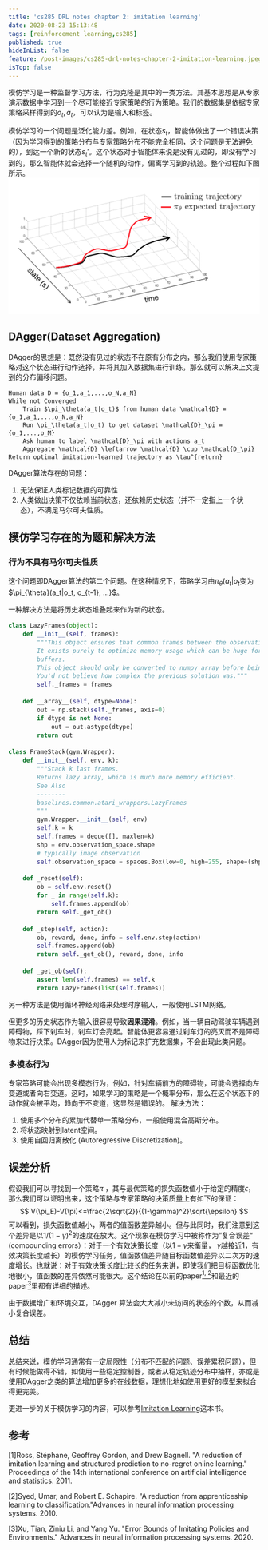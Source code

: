 ```yaml
---
title: 'cs285 DRL notes chapter 2: imitation learning'
date: 2020-08-23 15:13:48
tags: [reinforcement learning,cs285]
published: true
hideInList: false
feature: /post-images/cs285-drl-notes-chapter-2-imitation-learning.jpeg
isTop: false
---
```

模仿学习是一种监督学习方法，行为克隆是其中的一类方法。其基本思想是从专家演示数据中学习到一个尽可能接近专家策略的行为策略。我们的数据集是依据专家策略采样得到的$o_t, a_t$，可以认为是输入和标签。

模仿学习的一个问题是泛化能力差。例如，在状态$s_t$，智能体做出了一个错误决策（因为学习得到的策略分布与专家策略分布不能完全相同，这个问题是无法避免的），到达一个新的状态$s_t'$。这个状态对于智能体来说是没有见过的，即没有学习到的，那么智能体就会选择一个随机的动作，偏离学习到的轨迹。整个过程如下图所示。
![](./distribution_shift.png)

## DAgger(Dataset Aggregation)
DAgger的思想是：既然没有见过的状态不在原有分布之内，那么我们使用专家策略对这个状态进行动作选择，并将其加入数据集进行训练，那么就可以解决上文提到的分布偏移问题。
```
Human data D = {o_1,a_1,...,o_N,a_N}
While not Converged
    Train $\pi_\theta(a_t|o_t)$ from human data \mathcal{D} = {o_1,a_1,...,o_N,a_N}
    Run \pi_\theta(a_t|o_t) to get dataset \mathcal{D}_\pi = {o_1,...,o_M}
    Ask human to label \mathcal{D}_\pi with actions a_t
    Aggregate \mathcal{D} \leftarrow \mathcal{D} \cup \mathcal{D_\pi}
Return optimal imitation-learned trajectory as \tau^{return}

```
DAgger算法存在的问题：
1. 无法保证人类标记数据的可靠性
2. 人类做出决策不仅依赖当前状态，还依赖历史状态（并不一定指上一个状态），不满足马尔可夫性质。

## 模仿学习存在的为题和解决方法
### 行为不具有马尔可夫性质
这个问题即DAgger算法的第二个问题。在这种情况下，策略学习由$\pi_{\theta}(a_t|o_t$变为$\pi_{\theta}(a_t|o_t, o_{t-1}, ...}$。

一种解决方法是将历史状态堆叠起来作为新的状态。
```python
class LazyFrames(object):
    def __init__(self, frames):
        """This object ensures that common frames between the observations are only stored once.
        It exists purely to optimize memory usage which can be huge for DQN's 1M frames replay
        buffers.
        This object should only be converted to numpy array before being passed to the model.
        You'd not believe how complex the previous solution was."""
        self._frames = frames

    def __array__(self, dtype=None):
        out = np.stack(self._frames, axis=0)
        if dtype is not None:
            out = out.astype(dtype)
        return out

class FrameStack(gym.Wrapper):
    def __init__(self, env, k):
        """Stack k last frames.
        Returns lazy array, which is much more memory efficient.
        See Also
        --------
        baselines.common.atari_wrappers.LazyFrames
        """
        gym.Wrapper.__init__(self, env)
        self.k = k
        self.frames = deque([], maxlen=k)
        shp = env.observation_space.shape
        # typically image observation
        self.observation_space = spaces.Box(low=0, high=255, shape=(shp[0], shp[1], shp[2] * k))

    def _reset(self):
        ob = self.env.reset()
        for _ in range(self.k):
            self.frames.append(ob)
        return self._get_ob()

    def _step(self, action):
        ob, reward, done, info = self.env.step(action)
        self.frames.append(ob)
        return self._get_ob(), reward, done, info

    def _get_ob(self):
        assert len(self.frames) == self.k
        return LazyFrames(list(self.frames))
```

另一种方法是使用循环神经网络来处理时序输入，一般使用LSTM网络。

但更多的历史状态作为输入很容易导致**因果混淆**。例如，当一辆自动驾驶车辆遇到障碍物，踩下刹车时，刹车灯会亮起。智能体更容易通过刹车灯的亮灭而不是障碍物来进行决策。DAgger因为使用人为标记来扩充数据集，不会出现此类问题。

### 多模态行为
专家策略可能会出现多模态行为，例如，针对车辆前方的障碍物，可能会选择向左变道或者向右变道。这时，如果学习的策略是一个概率分布，那么在这个状态下的动作就会被平均，趋向于不变道，这显然是错误的。
解决方法：
1. 使用多个分布的累加代替单一策略分布，一般使用混合高斯分布。
2. 将状态映射到latent空间。
3. 使用自回归离散化 (Autoregressive Discretization)。
## 误差分析
假设我们可以寻找到一个策略$\pi$ ，其与最优策略的损失函数值小于给定的精度$\epsilon$，那么我们可以证明出来，这个策略与专家策略的决策质量上有如下的保证：
$$
V(\pi_E)-V(\pi)<=\frac{2\sqrt{2}}{(1-\gamma)^2}\sqrt{\epsilon}
$$
可以看到，损失函数值越小，两者的值函数差异越小。但与此同时，我们注意到这个差异是以$1/(1-\gamma)^2$的速度在放大。这个现象在模仿学习中被称作为”复合误差“ (compounding errors）：对于一个有效决策长度（以$1-\gamma$来衡量， $\gamma$越接近1，有效决策长度越长）的模仿学习任务，值函数值差异随目标函数值差异以二次方的速度增长。也就说：对于有效决策长度比较长的任务来讲，即使我们把目标函数优化地很小，值函数的差异依然可能很大。这个结论在以前的paper[<sup>1, 2</sup>](#refer-anchor)和最近的paper[<sup>3</sup>](#refer-anchor)里都有详细的描述。

由于数据增广和环境交互，DAgger 算法会大大减小未访问的状态的个数，从而减小复合误差。

## 总结
总结来说，模仿学习通常有一定局限性（分布不匹配的问题、误差累积问题），但有时候能做得不错，如使用一些稳定控制器，或者从稳定轨迹分布中抽样，亦或是使用DAgger之类的算法增加更多的在线数据，理想化地如使用更好的模型来拟合得更完美。

更进一步的关于模仿学习的内容，可以参考[Imitation Learning](https://www.lamda.nju.edu.cn/xut/Imitation_Learning.pdf)这本书。
## 参考
<div id="refer-anchor"></div>
[1]Ross, Stéphane, Geoffrey Gordon, and Drew Bagnell. "A reduction of imitation learning and structured prediction to no-regret online learning." Proceedings of the 14th international conference on artificial intelligence and statistics. 2011.

[2]Syed, Umar, and Robert E. Schapire. "A reduction from apprenticeship learning to classification."Advances in neural information processing systems. 2010.

[3]Xu, Tian, Ziniu Li, and Yang Yu. "Error Bounds of Imitating Policies and Environments." Advances in neural information processing systems. 2020.
